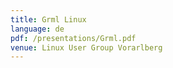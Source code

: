 ```yaml
---
title: Grml Linux
language: de
pdf: /presentations/Grml.pdf
venue: Linux User Group Vorarlberg
---
```

